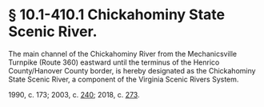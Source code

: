 # § 10.1-410.1 Chickahominy State Scenic River.

<p>The main channel of the Chickahominy River from the Mechanicsville Turnpike (Route 360) eastward until the terminus of the Henrico County/Hanover County border, is hereby designated as the Chickahominy State Scenic River, a component of the Virginia Scenic Rivers System.</p><p>1990, c. 173; 2003, c. <a href='http://lis.virginia.gov/cgi-bin/legp604.exe?031+ful+CHAP0240'>240</a>; 2018, c. <a href='http://lis.virginia.gov/cgi-bin/legp604.exe?181+ful+CHAP0273'>273</a>.</p>